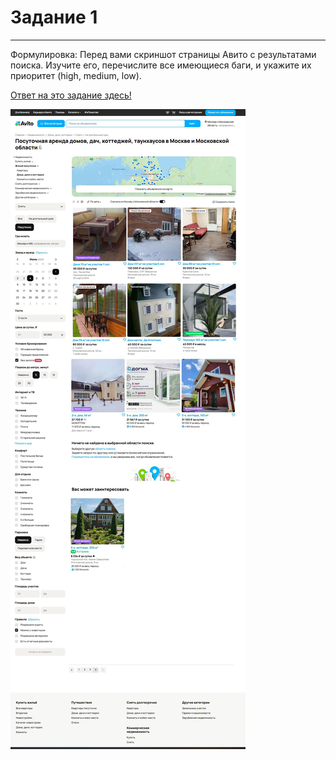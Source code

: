 # Задание 1
----------------------------------------------
Формулировка: Перед вами скриншот страницы Авито с результатами поиска. Изучите его, перечислите все имеющиеся баги, и укажите их приоритет (high, medium, low).

[Ответ на это задание здесь!](taskOne/BugReport.md)

![](taskOne/taskOnePage/taskOnePages.jpg)
